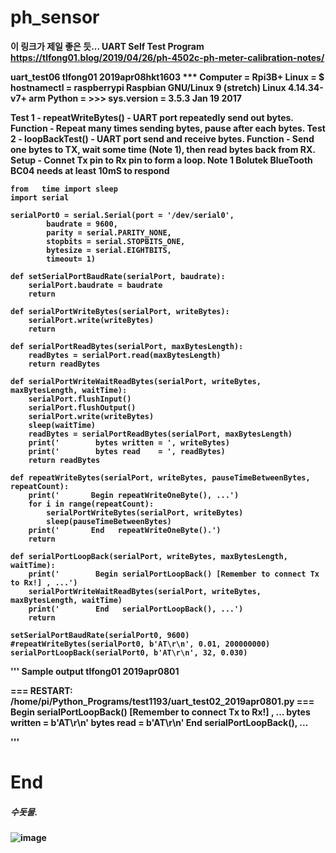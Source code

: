 # ph_sensor
<b>  이 링크가 제일 좋은 듯...
UART Self Test Program
https://tlfong01.blog/2019/04/26/ph-4502c-ph-meter-calibration-notes/


<b> uart_test06 tlfong01 2019apr08hkt1603 ***
 Computer = Rpi3B+
 Linux    = $ hostnamectl = raspberrypi Raspbian GNU/Linux 9 (stretch) Linux 4.14.34-v7+ arm 
 Python   = >>> sys.version = 3.5.3 Jan 19 2017

 Test 1   - repeatWriteBytes() - UART port repeatedly send out bytes.  
 Function - Repeat many times sending bytes, pause after each bytes.
 Test 2   - loopBackTest() - UART port send and receive bytes.
 Function - Send one bytes to TX, wait some time (Note 1), then read bytes back from RX. 
 Setup    - Connet Tx pin to Rx pin to form a loop.
 Note 1
 Bolutek BlueTooth BC04 needs at least 10mS to respond
```
from   time import sleep
import serial

serialPort0 = serial.Serial(port = '/dev/serial0',
        baudrate = 9600,
        parity = serial.PARITY_NONE,
        stopbits = serial.STOPBITS_ONE,
        bytesize = serial.EIGHTBITS,
        timeout= 1)

def setSerialPortBaudRate(serialPort, baudrate):
    serialPort.baudrate = baudrate
    return

def serialPortWriteBytes(serialPort, writeBytes):
    serialPort.write(writeBytes)
    return

def serialPortReadBytes(serialPort, maxBytesLength):
    readBytes = serialPort.read(maxBytesLength)
    return readBytes

def serialPortWriteWaitReadBytes(serialPort, writeBytes, maxBytesLength, waitTime):
    serialPort.flushInput()
    serialPort.flushOutput()
    serialPort.write(writeBytes)
    sleep(waitTime) 
    readBytes = serialPortReadBytes(serialPort, maxBytesLength)
    print('        bytes written = ', writeBytes) 
    print('        bytes read    = ', readBytes)
    return readBytes

def repeatWriteBytes(serialPort, writeBytes, pauseTimeBetweenBytes, repeatCount):
    print('       Begin repeatWriteOneByte(), ...')   
    for i in range(repeatCount):
        serialPortWriteBytes(serialPort, writeBytes)                
        sleep(pauseTimeBetweenBytes)
    print('       End   repeatWriteOneByte().')
    return

def serialPortLoopBack(serialPort, writeBytes, maxBytesLength, waitTime): 
    print('        Begin serialPortLoopBack() [Remember to connect Tx to Rx!] , ...')
    serialPortWriteWaitReadBytes(serialPort, writeBytes, maxBytesLength, waitTime)     
    print('        End   serialPortLoopBack(), ...')
    return

setSerialPortBaudRate(serialPort0, 9600)
#repeatWriteBytes(serialPort0, b'AT\r\n', 0.01, 200000000)
serialPortLoopBack(serialPort0, b'AT\r\n', 32, 0.030)
```
''' Sample output  tlfong01 2019apr0801
>>> 
=== RESTART: /home/pi/Python_Programs/test1193/uart_test02_2019apr0801.py ===
        Begin serialPortLoopBack() [Remember to connect Tx to Rx!] , ...
        bytes written =  b'AT\r\n'
        bytes read    =  b'AT\r\n'
        End   serialPortLoopBack(), ...
>>>
'''

# End 
#####  수돗물.
![image](https://github.com/user-attachments/assets/307ba9a4-eb8a-490b-9bae-1a33ef340c27)
